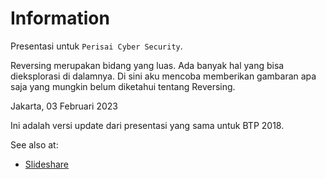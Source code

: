 # Information

Presentasi untuk `Perisai Cyber Security`.

Reversing merupakan bidang yang luas. Ada banyak hal yang bisa dieksplorasi di dalamnya. Di sini aku mencoba memberikan gambaran apa saja yang mungkin belum diketahui tentang Reversing.

Jakarta, 03 Februari 2023

Ini adalah versi update dari presentasi yang sama untuk BTP 2018.

See also at:

- [Slideshare](https://www.slideshare.net/xathrya/rekayasa-balik-sebuah-hikayat-dari-dunia-digital-117185389)